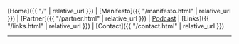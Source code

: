 <!-- _includes/nav.md -->
[Home]({{ "/" | relative_url }}) |
[Manifesto]({{ "/manifesto.html" | relative_url }}) |
[Partner]({{ "/partner.html" | relative_url }}) |
[Podcast](https://james5.substack.com) |
[Links]({{ "/links.html" | relative_url }}) |
[Contact]({{ "/contact.html" | relative_url }})

---
